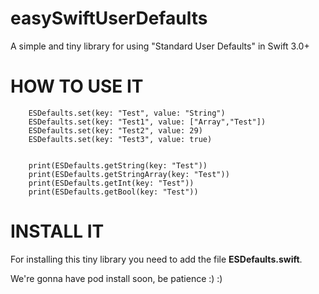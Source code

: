 # easySwiftUserDefaults
A simple and tiny library for using  "Standard User Defaults" in Swift 3.0+

# HOW TO USE IT

        ESDefaults.set(key: "Test", value: "String")
        ESDefaults.set(key: "Test1", value: ["Array","Test"])
        ESDefaults.set(key: "Test2", value: 29)
        ESDefaults.set(key: "Test3", value: true)
        
        
        print(ESDefaults.getString(key: "Test"))
        print(ESDefaults.getStringArray(key: "Test"))
        print(ESDefaults.getInt(key: "Test"))
        print(ESDefaults.getBool(key: "Test"))
        
 # INSTALL IT
 
 For installing this tiny library you need to add the file **ESDefaults.swift**.
 
 We're gonna have pod install soon, be patience :) :)
